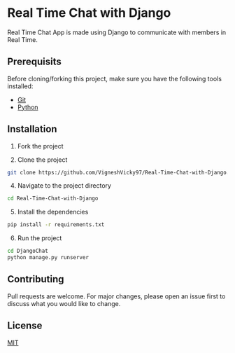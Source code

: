 # Real Time Chat with Django
Real Time Chat App is made using Django to communicate with members in Real Time.

## Prerequisits

Before cloning/forking this project, make sure you have the following tools installed:

- [Git](https://git-scm.com/downloads)
- [Python](https://www.python.org/downloads/)

## Installation

1. Fork the project

2. Clone the project
```bash
git clone https://github.com/VigneshVicky97/Real-Time-Chat-with-Django.git
```
4. Navigate to the project directory 
```bash
cd Real-Time-Chat-with-Django
```
5. Install the dependencies 
```bash
pip install -r requirements.txt
```
6. Run the project 
```bash
cd DjangoChat
python manage.py runserver
```

## Contributing

Pull requests are welcome. For major changes, please open an issue first
to discuss what you would like to change.

## License

[MIT](https://github.com/VigneshVicky97/Real-Time-Chat-with-Django/blob/main/LICENSE)